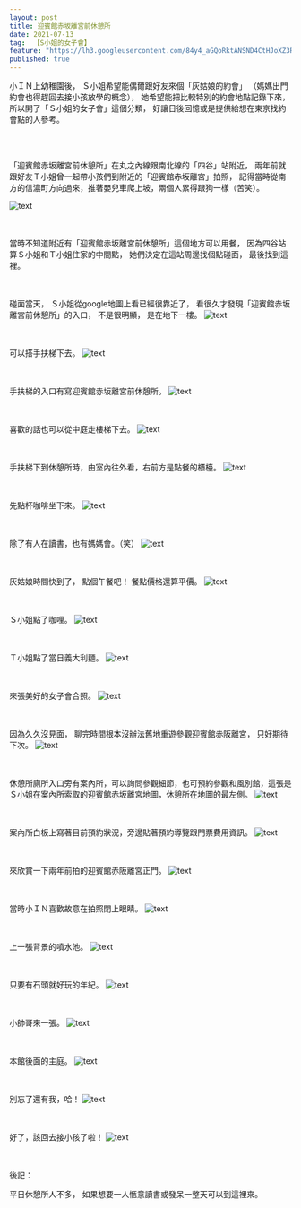 ```yaml
---
layout: post
title: 迎賓館赤坂離宮前休憩所
date: 2021-07-13
tag:  【S小姐的女子會】
feature: "https://lh3.googleusercontent.com/84y4_aGQoRktANSND4CtHJoXZ3Re3Zy2v46LWiw5a9avQZj1IPwoJ4kCXcYWoA-9b3PJxkFGrhHDO8_DatzskF5GWMwoFQJo5EUcSIBAdomlZjAmVDETRI-uRNBViO5snPQCfic7iPU=w2400"
published: true
---
```

小ＩＮ上幼稚園後，
Ｓ小姐希望能偶爾跟好友來個「灰姑娘的約會」
（媽媽出門約會也得趕回去接小孩放學的概念），
她希望能把比較特別的約會地點記錄下來，
所以開了「Ｓ小姐的女子會」這個分類，
好讓日後回憶或是提供給想在東京找約會點的人參考。

<br><br>

「迎賓館赤坂離宮前休憩所」在丸之內線跟南北線的「四谷」站附近，
兩年前就跟好友Ｔ小姐曾一起帶小孩們到附近的「迎賓館赤坂離宮」拍照，
記得當時從南方的信濃町方向過來，推著嬰兒車爬上坡，兩個人累得跟狗一樣（苦笑）。

![text](https://lh3.googleusercontent.com/n-Q-tJvSX0nkyMpFkRZ96ZtZEwupU6bf9y3Mt9mb2hc_T69htn2b0a5T6qHX2NaWimUslZ4yv1voMP6Av62B00KLs-JQxD-ttnWwpIdMeN79IXVp1SKcwMPG2nT3UIZWiIqwMVhgfL8=w2400)

<br><br>
當時不知道附近有「迎賓館赤坂離宮前休憩所」這個地方可以用餐，
因為四谷站算Ｓ小姐和Ｔ小姐住家的中間點，
她們決定在這站周邊找個點碰面，
最後找到這裡。

<br><br>
碰面當天，
Ｓ小姐從google地圖上看已經很靠近了，
看很久才發現「迎賓館赤坂離宮前休憩所」的入口，
不是很明顯，
是在地下一樓。
![text](https://lh3.googleusercontent.com/pcowBlIN6eI3x500XjlTdAQWmzEBjHWsfJEWeGq1imBAdkE-4z-PaJ-luu5HGbPLLIxYmj367ehB5ps6AiPmDu5h0C4g-lfa-3OVwRueCvvPjTXkhdZLkYuIUGbYc2cidUmg_8jDPTQ=w2400)


<br><br>
可以搭手扶梯下去。
![text](https://lh3.googleusercontent.com/heoCD1yIjSPobvH1_dslfSFal3lJl-jcK8BpJPh_dwV9G4cNNrrYOKCGCH_JdAxvLhVynVDzbBe6Txwwz8YKccZcZXQRIyQdHb79hPE0aLT95VErVPGpfCmST3OE7e7W5XtPMDNuqwY=w2400)


<br><br>
手扶梯的入口有寫迎賓館赤坂離宮前休憩所。
![text](https://lh3.googleusercontent.com/IWp5XT4l20O5UECwGQmbT1NUMBfYUXKX_nSr2c_AxZDH7r6bns5tB7UxeTBhEZYo2Jqm7K9MAx2pDxFlHUevxw5gyt5urUr4iZUhqRfpzmXPR04498ucVPeMqJhYw__Kpf-EF189SYQ=w2400)


<br><br>
喜歡的話也可以從中庭走樓梯下去。
![text](https://lh3.googleusercontent.com/PjZcIX81kcMeA1H7zDdjMfGw6RULG2t4ao4q1Q0DT1Tt8HE2aYAibOOc--d1Fl9tOicpVQDQ0Wj54wcz93sowtaPKT6fVVLW_Gfs28x7oKjY5qo9cfi5PrJ8-LbOeENPGh4VXNcROEM=w2400)


<br><br>
手扶梯下到休憩所時，由室內往外看，右前方是點餐的櫃檯。
![text](https://lh3.googleusercontent.com/Kx4RnyiLiTUYm_ZFWKyU4ms-MKWK7VZZaJBUnBF_TRV-cd86CbqAUBjxq4FJ7dwS3MOtLb_8MbmsMSho7pf3hUW5iPQDVykkYkQCq_7fzCpaifialB6Iz0nvs89HMDrU3RvVy9ekW-Q=w2400)


<br><br>
先點杯咖啡坐下來。
![text](https://lh3.googleusercontent.com/84y4_aGQoRktANSND4CtHJoXZ3Re3Zy2v46LWiw5a9avQZj1IPwoJ4kCXcYWoA-9b3PJxkFGrhHDO8_DatzskF5GWMwoFQJo5EUcSIBAdomlZjAmVDETRI-uRNBViO5snPQCfic7iPU=w2400)


<br><br>
除了有人在讀書，也有媽媽會。（笑）
![text](https://lh3.googleusercontent.com/0boqaYDRoxtq2iJSpcKg7R-CabqwAgH6SVw-Z2UqbOLouDAEWkqc5aQ-RXtzYgVtjnwo6s0hnJxPRAPtzz5knytWMjC4kFzWMRTg2KL-q08a2DAxH0_I8Dx47cLLRR3r2zZwI3ZpBtw=w2400)


<br><br>
灰姑娘時間快到了，
點個午餐吧！
餐點價格還算平價。
![text](https://lh3.googleusercontent.com/6JlvPqJvhA6Qvxs-h18wE3pHTfT2RUXzf6xgG1e01KDBr3GVu1G7RdVZ4VBxdVD1mV_kK800Wa4z9A2Zf92BzldHMbPbXm5FKCXaNUxym4NJYH8lprAMKh9XyEh5ubu1OkiRGP0kGmQ=w2400)


<br><br>
Ｓ小姐點了咖哩。
![text](https://lh3.googleusercontent.com/28bmzS7vrpBmS5GwTtPDIZJhEFhVgt0pU49jdUH5koJp_jXw1bQB3eblhjBeJgAiOZ7yJ7W01x8piAUu_IBCLGzXZgnhLjEaukNBjJrrYigJQ6GsWkpAk07X9sNCmC7eHl4B8-et0Nw=w2400)


<br><br>
Ｔ小姐點了當日義大利麵。
![text](https://lh3.googleusercontent.com/U9vZFLlytboNkJuVLYCJnXGbSw11XRmHzIIGhI5_YvJ0w_9jXdSNN6k4Ym13vF3BNRtqs7oXRLX8cyL5-f2kYWQ49N4_prSSNy2HkNaQjyLb2FvmDAOm3ThN1AKbg5zkd91debNhrp8=w2400)


<br><br>
來張美好的女子會合照。
![text](https://lh3.googleusercontent.com/psh1rJ5QDwZFifudiVvZE80WqFBSl7gPewUdZ6FKOYC-UqTbK_6om6vKtdt0ABJsnBiexgSypfarXGjq8g1Yh1ebaFO4UH2tJ8tw7W_ItF9tDGfOU4CDAe4m5W8Enbjl1MqE1xEEu_A=w2400)


<br><br>
因為久久沒見面，
聊完時間根本沒辦法舊地重遊參觀迎賓館赤阪離宮，
只好期待下次。
![text](https://lh3.googleusercontent.com/AI4VCtAkuUhEAsu8Kt6lu6PuGG_xT5-ChMA8ht-nOz8wQr0LVYa-oIp5_dhGPREtw4xUFCGwzjdbArwhaXcC-v1lrLVLGFu96Q-1izfuBI5a0V550AcmXLXWHfX5-Xd0hVnYtrxVGI0=w2400)


<br><br>
休憩所廁所入口旁有案內所，可以詢問參觀細節，也可預約參觀和風別館，這張是Ｓ小姐在案內所索取的迎賓館赤坂離宮地圖，休憩所在地圖的最左側。
![text](https://lh3.googleusercontent.com/LDCWuOnraZ4_LkZN8tPCCH5T_1FzGxNt9_elSZEHksT3lYvijPnG5DvVgMbo_rxsXFHSPv31WcXrn4Q9xSmD9ZrIYwdaiwkUa8pSXZLEgSfkhk2-2U_OKFkdN2WzD305qs8J104Bp2I=w2400)


<br><br>
案內所白板上寫著目前預約狀況，旁邊貼著預約導覽跟門票費用資訊。
![text](https://lh3.googleusercontent.com/XbuCuT_els7Ub9pdoh4LWe6imdZrraYzysJo0_Y8jzsKmwLjlCnhs7kIkKPC6NgcTHYmDVVfKhLvawxE0bvphVToern5qAStj3yGDotg16X7daPPcvwJHQl4PuAuDJch33Q0MMMp20U=w2400)


<br><br>
來欣賞一下兩年前拍的迎賓館赤阪離宮正門。
![text](https://lh3.googleusercontent.com/PRe8cTtAeHmBlYj-3asCOysD5ctf1xCLFy_r7K_QZLUku3cTjwYwSGGg9BpWLzhQhWM-95uqrKVdNKndJ9mK8ViQAA91QuToQovD8ZrtPj3sSiP0uanAvxGFiQL0hcgMrCD79yVbXFk=w2400)


<br><br>
當時小ＩＮ喜歡故意在拍照閉上眼睛。
![text](https://lh3.googleusercontent.com/uhLxDa0vYlcnnlrDf7W5VYo3IfVobgZ5MdCShE1z0eEVxaHHERPKrYnk6Rwvn0keqS4i0v82yczYswxC2VqmUZs9rnbwpkGEdNg5uSQSx0o9NOgwgBUxmOeIpcTwxGABckKrvonS2hs=w2400)


<br><br>
上一張背景的噴水池。
![text](https://lh3.googleusercontent.com/CxuAS2mFoZECW37EQWuG95A-ExmT5mhebS05bAy6R0cfw-2_ahZCme3WAXKqJQ0Mv3bGMdDX8Jlr5CuaeYa_qMLXGo3J9Jo80mI0wubMj5KID7or3duMVd4omkuPnVmci0fJZ1AgSfE=w2400)


<br><br>
只要有石頭就好玩的年紀。
![text](https://lh3.googleusercontent.com/CY2cg4tQGuvZJ028OYslJWPqkUkqDz27AMzDiqPYwZmLnfTtJvDOWo21cJNvij2tCQltoambfw7TryKCUeiEAJLG-yDIWKJY8LltzzcCpx-8bwc081vI0wpVv0WDw09WBtFtlGbWbKo=w2400)


<br><br>
小帥哥來一張。
![text](https://lh3.googleusercontent.com/DfUQ0DJ7tfFWoMNYS4EVtpMA-z8UdLXlL88qYpsYLVKdufSlPXeUD3W6BIuLiXulWBREaKfgBzKTeWdgc9HVPEjUpBWTXFZGD_VdoUnNMBgkzVm0ydZwa2BJQGz8vxJUZrvTWFLYHcc=w2400)


<br><br>
本館後面的主庭。
![text](https://lh3.googleusercontent.com/L9Z2o62cTRG0tAOqYGSXo1KApJETHDJdR1K1-qHQx0g5-r_jZN-8JzcPV8j3tgRHZsxUOIu8QPswSWDIeOtd0ScBMVGcc1iEGAUjKlhCy_nO2bO1joTHU-HjQbFXt60wFm4dqdf9ExE=w2400)


<br><br>
別忘了還有我，哈！
![text](https://lh3.googleusercontent.com/7FMci3NSvaYY-NZ5ie0JCDVtwr5LDmN5txVTJeQzJhubqZsqt40dzQJ0A_GV7fRnWY1VHRGoOoKBzeeniYeFf7Nw_qqel2r0MugyWGPXfJwa948mabhKD6d62Z44vxZfZ2yQaRMFDcc=w2400)


<br><br>
好了，該回去接小孩了啦！
![text](https://lh3.googleusercontent.com/G7I2nOE8maJpw8ynrkNocMlp7YuYeSJF_yoQFy_9PziY6kWu6PsfG8q4MXynm451q2cYpKsVVVUUfttJUqxJ5p2CALJz5w9Dn5jyAbH5O6Du4HQxzr--n9RQz6svYtAjNDHK0QZqEpk=w2400)


<br><br>
後記：

平日休憩所人不多，
如果想要一人愜意讀書或發呆一整天可以到這裡來。
